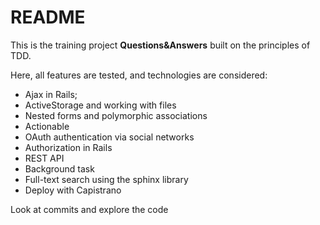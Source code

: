 # README

This is the training project **Questions&Answers** built on the principles of TDD.

Here, all features are tested, and technologies are considered:
* Ajax in Rails;
* ActiveStorage and working with files
* Nested forms and polymorphic associations
* Actionable
* OAuth authentication via social networks
* Authorization in Rails
* REST API
* Background task
* Full-text search using the sphinx library
* Deploy with Capistrano

Look at commits and explore the code
